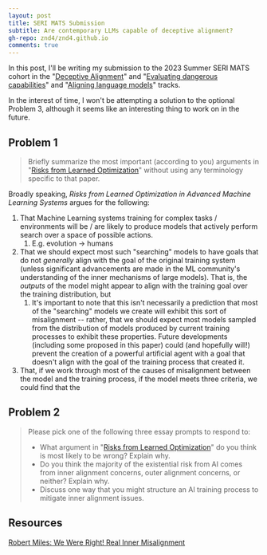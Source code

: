 ```yaml
---
layout: post
title: SERI MATS Submission
subtitle: Are contemporary LLMs capable of deceptive alignment?
gh-repo: znd4/znd4.github.io
comments: true
---
```


In this post, I'll be writing my submission to the 2023 Summer SERI MATS cohort in the "[Deceptive Alignment](https://www.serimats.org/deceptive)" and "[Evaluating dangerous capabilities](https://www.serimats.org/evals)" and "[Aligning language models](https://www.serimats.org/aligning-language-models)" tracks.

In the interest of time, I won't be attempting a solution to the optional Problem 3, although it seems like an interesting thing to work on in the future.

## Problem 1

> Briefly summarize the most important (according to you) arguments in "[Risks from Learned Optimization](https://www.alignmentforum.org/s/r9tYkB2a8Fp4DN8yB)" without using any terminology specific to that paper.

Broadly speaking, _Risks from Learned Optimization in Advanced Machine Learning Systems_ argues for the following:

1. That Machine Learning systems training for complex tasks / environments will be / are likely to produce models that actively perform search over a space of possible actions.
   1. E.g. evolution -> humans
2. That we should expect most such "searching" models to have goals that do not _generally_ align with the goal of the original training system (unless significant advancements are made in the ML community's understanding of the inner mechanisms of large models). That is, the _outputs_ of the model might appear to align with the training goal over the training distribution, but
   1. It's important to note that this isn't necessarily a prediction that most of the "searching" models we create will exhibit this sort of misalignment -- rather, that we should expect most models sampled from the distribution of models produced by current training processes to exhibit these properties. Future developments (including some proposed in this paper) could (and hopefully will!) prevent the creation of a powerful artificial agent with a goal that doesn't align with the goal of the training process that created it.
3. That, if we work through most of the causes of misalignment between the model and the training process, if the model meets three criteria, we could find that the

## Problem 2

> Please pick one of the following three essay prompts to respond to:
>
> - What argument in "[Risks from Learned Optimization](https://www.alignmentforum.org/s/r9tYkB2a8Fp4DN8yB)" do you think is most likely to be wrong? Explain why.
> - Do you think the majority of the existential risk from AI comes from inner alignment concerns, outer alignment concerns, or neither? Explain why.
> - Discuss one way that you might structure an AI training process to mitigate inner alignment issues.

## Resources

[Robert Miles: We Were Right! Real Inner Misalignment](https://www.youtube.com/watch?v=zkbPdEHEyEI)
